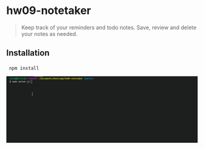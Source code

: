 # hw09-notetaker

>Keep track of your reminders and todo notes.  Save, review and delete your notes as needed.

## Installation

<code> npm install </code>

![](notetaker.gif)

